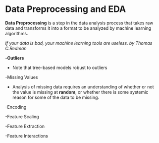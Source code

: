 # Data Preprocessing and EDA

**Data Preprocessing** is a step in the data analysis process that takes raw data and transforms it into a format to be analyzed by machine learning algorithms.

_If your data is bad, your machine learning tools are useless. by Thomas C.Redman_

-**Outliers**

 * Note that tree-based models robust to outliers

-Missing Values

 * Analysis of missing data requires an understanding of whether or not the value is missing at **random**, or whether there is some systemic reason for some of the data to be missing.

-Encoding

-Feature Scaling

-Feature Extraction

-Feature Interactions


